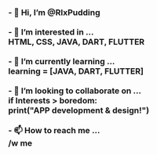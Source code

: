 <h3>- 👋 Hi, I’m @RlxPudding<br>
<br>
- 👀 I’m interested in ...<br>
HTML, CSS, JAVA, DART, FLUTTER<br>
<br>
- 🌱 I’m currently learning ...<br>
learning = [JAVA, DART, FLUTTER]<br>
<br>
- 💞️ I’m looking to collaborate on ...<br>
if Interests > boredom:<br>
  print("APP development & design!")<br>
  <br>
- 📫 How to reach me ...<br>
/w me</h3><br>
<br>
<!---<br>
RlxPudding/RlxPudding is a ✨ special ✨ repository because its `README.md` (this file) appears on your GitHub profile.<br>
You can click the Preview link to take a look at your changes.<br>
---><br>
